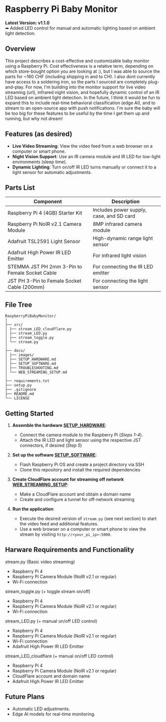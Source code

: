 # Raspberry Pi Baby Monitor

**Latest Version: v1.1.0**  
➡ Added LED control for manual and automatic lighting based on ambient light detection.

## Overview
This project describes a cost-effective and customizable baby monitor using a Raspberry Pi. Cost effectiveness is a relative term, depending on which store-bought option you are looking at :), but I was able to source the parts for ~160 CHF (including shipping in and to CH). I also dont currently have access to a soldering iron, so the parts I sourced are completely plug-and-play. For now, I'm building into the monitor support for live video streaming (url), infrared night vision, and hopefully dynamic control of an IR LED based on ambient light detection. In the future, I think it would be fun to expand this to include real-time behavioral classification (edge AI), and to stream to an open-source app with push notifications. I'm sure the baby will be too big for these features to be useful by the time I get them up and running, but why not dream!

## Features (as desired)
- **Live Video Streaming**: View the video feed from a web browser on a computer or smart phone.
- **Night Vision Support**: Use an IR camera module and IR LED for low-light environments (sleep time).
- **Dynamic Lighting**: Turn on/off IR LED turns manually or connect it to a light sensor for automatic adjustments.

## Parts List
| Component                                            | Description
|----------------------------------------------- |-----------------------------------------------------------------------------------|
| Raspberry Pi 4 (4GB) Starter Kit                     | Includes power supply, case, and SD card                 
| Raspberry Pi NoIR v2.1 Camera Module                 | 8MP infrared camera module                              
| Adafruit TSL2591 Light Sensor                        | High-dynamic range light sensor                          
| Adafruit High Power IR LED Emitter                   | For infrared light vision                                
| STEMMA JST PH 2mm 3-Pin to Female Socket Cable       | For connecting the IR LED emitter                        
| JST PH 3-Pin to Female Socket Cable (200mm)          | For connecting the light sensor                          

## File Tree
```
RaspberryPiBabyMonitor/
│
├── src/
│ ├── stream_LED_cloudflare.py
│ ├── stream_LED.py
│ ├── stream_toggle.py
│ └── stream.py
│
├── docs/
│ ├── images/
│ ├── SETUP_HARDWARE.md
│ ├── SETUP_SOFTWARE.md
│ ├── TROUBLESHOOTING.md
│ └── WEB_STREAMING_SETUP.md
│
├── requirements.txt
├── setup.py
├── .gitignore
├── README.md
└── LICENSE
```

## Getting Started
1. **Assemble the hardware [SETUP_HARDWARE](docs/SETUP_HARDWARE.md#step-1-flashing-the-sd-card-with-raspberry-pi-os)**:
   - Connect the camera module to the Raspberry Pi (_Steps 1-4_).
   - Attach the IR LED and light sensor using the respective JST connectors, if desired (_Step 5_)
   
2. **Set up the software [SETUP_SOFTWARE](docs/SETUP_SOFTWARE.md#step-1-flashing-the-sd-card-with-raspberry-pi-os)**:
   - Flash Raspberry Pi OS and create a project directory via SSH
   - Clone this repository and install the required dependencies

3. **Create CloudFlare account for streaming off network [WEB_STREAMING_SETUP](docs/WEB_STREAMING_SETUP.md)**:
   - Make a CloudFlare account and obtain a domain name
   - Create and configure a tunnel for off-network streaming

4. **Run the application**:
   - Execute the desired version of `stream.py` (see next section) to start the video feed and additional features.
   - Use a web browser on a computer or smart phone to view the stream by visiting `http://<your_pi_ip>:5000`.


## Harware Requirements and Functionality
   stream.py (Basic video streaming)
   - Raspberry Pi 4
   - Raspberry Pi Camera Module (NoIR v2.1 or regular)
   - Wi-Fi connection

   stream_toggle.py (+ toggle stream on/off)
   - Raspberry Pi 4
   - Raspberry Pi Camera Module (NoIR v2.1 or regular)
   - Wi-Fi connection

   stream_LED.py (+ manual on/off LED control)
   - Raspberry Pi 4
   - Raspberry Pi Camera Module (NoIR v2.1 or regular)
   - Wi-Fi connection
   - Adafruit High Power IR LED Emitter

   stream_LED_cloudflare (+ manual on/off LED control)
   - Raspberry Pi 4
   - Raspberry Pi Camera Module (NoIR v2.1 or regular)
   - CloudFlare account and domain name
   - Adafruit High Power IR LED Emitter

## Future Plans
- Automatic LED adjustments.
- Edge AI models for real-time monitoring.
